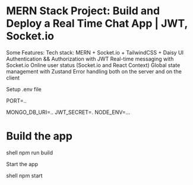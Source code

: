 # MERN Stack Project: Build and Deploy a Real Time Chat App | JWT, Socket.io




Some Features:
 Tech stack: MERN + Socket.io + TailwindCSS + Daisy UI
 Authentication && Authorization with JWT
 Real-time messaging with Socket.io
 Online user status (Socket.io and React Context)
 Global state management with Zustand
 Error handling both on the server and on the client


Setup .env file

PORT=..

MONGO_DB_URI=..
JWT_SECRET=.
NODE_ENV=...



# Build the app
  shell
npm run build

Start the app


shell
npm start

